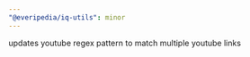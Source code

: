 ```yaml
---
"@everipedia/iq-utils": minor
---
```


updates youtube regex pattern to match multiple youtube links
